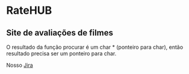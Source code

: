 # RateHUB
## Site de avaliações de filmes

O resultado da função procurar é um char * (ponteiro para char), então resultado precisa ser um ponteiro para char.

Nosso [Jira](https://projetofds-2.atlassian.net/jira/software/projects/FDS/boards/5/backlog?selectedIssue=FDS-4)
